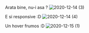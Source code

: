 Arata bine, nu-i asa ? 
![2020-12-14 (3)](https://user-images.githubusercontent.com/61350754/102126486-cdbf3500-3e53-11eb-89bd-bef00c142498.png)

E si responsive :D 
![2020-12-14 (4)](https://user-images.githubusercontent.com/61350754/102126586-f0514e00-3e53-11eb-9241-b233611db92e.png)

Un hover frumos :D
![2020-12-15 (1)](https://user-images.githubusercontent.com/61350754/102188621-34793880-3ebe-11eb-9588-321475fed406.png)



